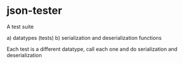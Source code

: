 # json-tester

A test suite

a) datatypes (tests)
b) serialization and deserialization functions

Each test is a different datatype, call each one and do serialization and
deserialization
